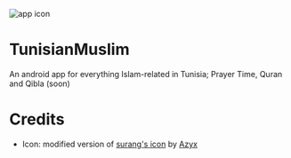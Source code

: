 ![app icon](https://raw.githubusercontent.com/cabiste69/TunisianMuslim/main/TunisiaPrayer/TunisiaPrayer.Android/Resources/mipmap-xxhdpi/ic_launcher.png)

# TunisianMuslim

An android app for everything Islam-related in Tunisia; Prayer Time, Quran and Qibla (soon) 


# Credits

 - Icon: modified version of [surang's icon](https://www.flaticon.com/free-icon/moon_5899729) by [Azyx](https://www.facebook.com/aziz.karoui.31/)
